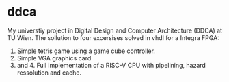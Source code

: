# ddca
My universtiy project in Digital Design and Computer Architecture (DDCA) at TU Wien.
The sollution to four excersises solved in vhdl for a Integra FPGA:

1. Simple tetris game using a game cube controller.
2. Simple VGA graphics card
3. and 4. Full implementation of a RISC-V CPU with pipelining, hazard ressolution and cache.
